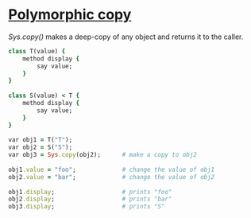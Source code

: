 [1]: http://rosettacode.org/wiki/Polymorphic_copy

# [Polymorphic copy][1]

_Sys.copy()_ makes a deep-copy of any object and returns it to the caller.

```ruby
class T(value) {
    method display {
        say value;
    }
}
 
class S(value) < T {
    method display {
        say value;
    }
}
 
var obj1 = T("T");
var obj2 = S("S");
var obj3 = Sys.copy(obj2);      # make a copy to obj2
 
obj1.value = "foo";             # change the value of obj1
obj2.value = "bar";             # change the value of obj2
 
obj1.display;                   # prints "foo"
obj2.display;                   # prints "bar"
obj3.display;                   # prints "S"
```
